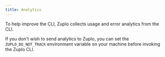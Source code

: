 ```yaml
---
title: Analytics
---
```


To help improve the CLI, Zuplo collects usage and error analytics from the CLI.

If you don't wish to send analytics to Zuplo, you can set the
`ZUPLO_DO_NOT_TRACK` environment variable on your machine before invoking the
Zuplo CLI.

